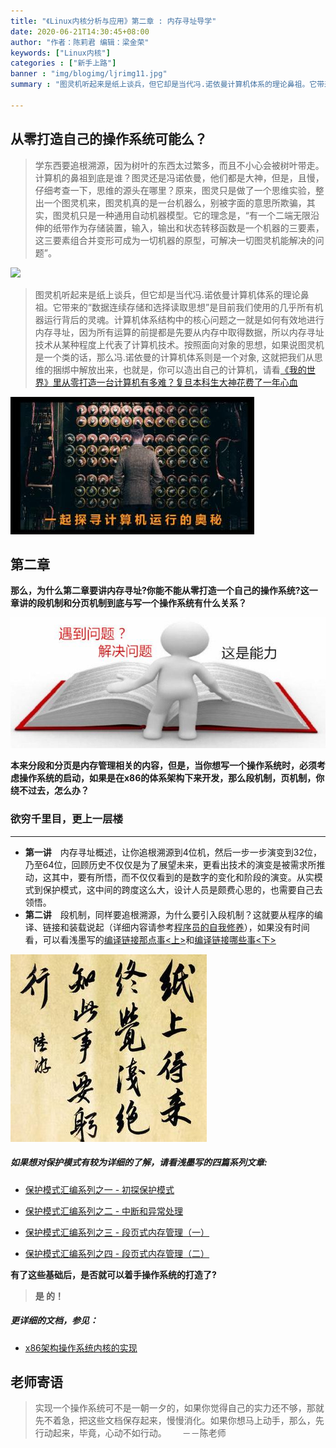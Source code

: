 ```yaml
---
title: "《Linux内核分析与应用》第二章 : 内存寻址导学"
date: 2020-06-21T14:30:45+08:00
author: "作者：陈莉君 编辑：梁金荣"
keywords: ["Linux内核"]
categories : ["新手上路"]
banner : "img/blogimg/ljrimg11.jpg"
summary : "图灵机听起来是纸上谈兵，但它却是当代冯.诺依曼计算机体系的理论鼻祖。它带来的“数据连续存储和选择读取思想”是目前我们使用的几乎所有机器运行背后的灵魂。计算机体系结构中的核心问题之一就是如何有效地进行内存寻址，因为所有运算的前提都是先要从内存中取得数据，所以内存寻址技术从某种程度上代表了计算机技术。"

---
```


## 从零打造自己的操作系统可能么？ 
> 学东西要追根溯源，因为树叶的东西太过繁多，而且不小心会被树叶带走。计算机的鼻祖到底是谁？图灵还是冯诺依曼，他们都是大神，但是，且慢，仔细考查一下，思维的源头在哪里？原来，图灵只是做了一个思维实验，整出一个图灵机来，图灵机真的是一台机器么，别被字面的意思所欺骗，其实，图灵机只是一种通用自动机器模型。它的理念是，“有一个二端无限沿伸的纸带作为存储装置，输入，输出和状态转移函数是一个机器的三要素，这三要素组合并变形可成为一切机器的原型，可解决一切图灵机能解决的问题”。

![](https://imgconvert.csdnimg.cn/aHR0cHM6Ly90aW1nc2EuYmFpZHUuY29tL3RpbWc_aW1hZ2UmcXVhbGl0eT04MCZzaXplPWI5OTk5XzEwMDAwJnNlYz0xNTYwNzU5MTMwMzUyJmRpPTNjYjc3YjcyNDZiNTk1MjUyMGQ4NmE0NGNmNzcyMmI0JmltZ3R5cGU9MCZzcmM9aHR0cCUzQSUyRiUyRjViMDk4OGU1OTUyMjUuY2RuLnNvaHVjcy5jb20lMkZxXzcwJTJDY196b29tJTJDd182NDAlMkZpbWFnZXMlMkYyMDE4MDYyNSUyRjYyYjVjYTQxNTAwNzQxNzU4OTAwMTBkNTQ1OTc4YWZhLmdpZg)
> 图灵机听起来是纸上谈兵，但它却是当代冯.诺依曼计算机体系的理论鼻祖。它带来的“数据连续存储和选择读取思想”是目前我们使用的几乎所有机器运行背后的灵魂。计算机体系结构中的核心问题之一就是如何有效地进行内存寻址，因为所有运算的前提都是先要从内存中取得数据，所以内存寻址技术从某种程度上代表了计算机技术。按照面向对象的思想，如果说图灵机是一个类的话，那么冯.诺依曼的计算机体系则是一个对象, 这就把我们从思维的捆绑中解放出来，也就是，你可以造出自己的计算机，请看[《我的世界》里从零打造一台计算机有多难？复旦本科生大神花费了一年心血](https://www.codercto.com/a/79391.html)



![](img/1.jpg)


## 第二章 ##
**那么，为什么第二章要讲内存寻址?你能不能从零打造一个自己的操作系统?这一章讲的段机制和分页机制到底与写一个操作系统有什么关系？**

![](img/2.jpg)


**本来分段和分页是内存管理相关的内容，但是，当你想写一个操作系统时，必须考虑操作系统的启动，如果是在x86的体系架构下来开发，那么段机制，页机制，你绕不过去，怎么办？**

### 欲穷千里目，更上一层楼 ###
***
- **第一讲**　内存寻址概述，让你追根溯源到4位机，然后一步一步演变到32位，乃至64位，回顾历史不仅仅是为了展望未来，更看出技术的演变是被需求所推动，这其中，要有所悟，而不仅仅看到的是数字的变化和阶段的演变。从实模式到保护模式，这中间的跨度这么大，设计人员是颇费心思的，也需要自己去领悟。 
- **第二讲**　段机制，同样要追根溯源，为什么要引入段机制？这就要从程序的编译、链接和装载说起（详细内容请参考[程序员的自我修养](https://baike.baidu.com/item/程序员的自我修养/20800937?fr=aladdin)），如果没有时间看，可以看浅墨写的[编译链接那点事<上>](http://0xffffff.org/2013/04/05/16-complier-and-linker-1/)和[编译链接哪些事<下>](http://0xffffff.org/2013/04/17/17-complier-and-linker-2/)

![](img/3.jpg)

##### 如果想对保护模式有较为详细的了解，请看浅墨写的四篇系列文章: #####

- [保护模式汇编系列之一 - 初探保护模式](http://0xffffff.org/2013/10/22/21-x86-asm-1/)

- [保护模式汇编系列之二 - 中断和异常处理](http://0xffffff.org/2013/10/23/22-x86-asm-2/)

- [保护模式汇编系列之三 - 段页式内存管理（一）](http://0xffffff.org/2013/10/24/23-x86-asm-3/)

- [保护模式汇编系列之四 - 段页式内存管理（二）](http://0xffffff.org/2013/10/25/24-x86-asm-4/)

**有了这些基础后，是否就可以着手操作系统的打造了?**

> **是 的！**

##### 更详细的文档，参见： #####
- [x86架构操作系统内核的实现](http://wiki.0xffffff.org/)
## 老师寄语 ##
> 实现一个操作系统可不是一朝一夕的，如果你觉得自己的实力还不够，那就先不着急，把这些文档保存起来，慢慢消化。如果你想马上动手，那么，先行动起来，毕竟，心动不如行动。　　 －－陈老师


